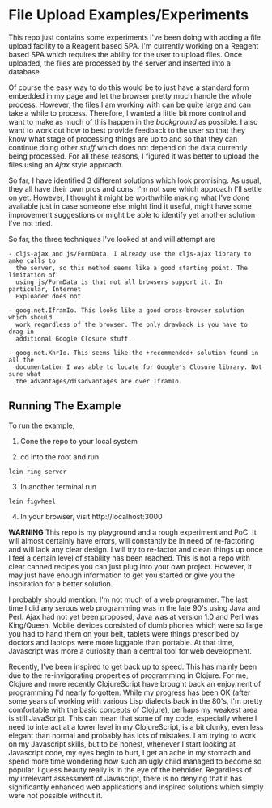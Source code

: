 File Upload Examples/Experiments
================================

This repo just contains some experiments I've been doing with adding a file upload
facility to a Reagent based SPA. I'm currently working on a Reagent based SPA which
requires the ability for the user to upload files. Once uploaded, the files are
processed by the server and inserted into a database.

Of course the easy way to do this would be to just have a standard form embedded in
my page and let the browser pretty much handle the whole process. However, the files
I am working with can be quite large and can take a while to process. Therefore, I
wanted a little bit more control and want to make as much of this happen in the
*background* as possible. I also want to work out how to best provide feedback to the
user so that they know what stage of processing things are up to and so that they can
continue doing other *stuff* which does not depend on the data currently being
processed. For all these reasons, I figured it was better to upload the files using an
*Ajax* style approach.

So far, I have identified 3 different solutions which look promising. As usual, they
all have their own pros and cons. I'm not sure which approach I'll settle on
yet. However, I thought it might be worthwhile making what I've done available just
in case someone else might find it useful, might have some improvement suggestions or
might be able to identify yet another solution I've not tried.

So far, the three techniques I've looked at and will attempt are

	- cljs-ajax and js/FormData. I already use the cljs-ajax library to amke calls to
      the server, so this method seems like a good starting point. The limitation of
      using js/FormData is that not all browsers support it. In particular, Internet
      Exploader does not.

	- goog.net.IframIo. This looks like a good cross-browser solution which should
      work regardless of the browser. The only drawback is you have to drag in
      additional Google Closure stuff.

	- goog.net.XhrIo. This seems like the +recommended+ solution found in all the
      documentation I was able to locate for Google's Closure library. Not sure what
      the advantages/disadvantages are over IframIo. 

Running The Example
-------------------

To run the example,

1. Cone the repo to your local system

2. cd into the root and run

`lein ring server`

3. In another terminal run

`lein figwheel`

4. In your browser, visit http://localhost:3000


**WARNING** This repo is my playground and a rough experiment and PoC. It will almost
certainly have errors, will constantly be in need of re-factoring and will lack any
clear design. I will try to re-factor and clean things up once I feel a certain level
of stability has been reached. This is not a repo with clear canned recipes you can
just plug into your own project. However, it may just have enough information to get
you started or give you the inspiration for a better solution.  

I probably should mention, I'm not much of a web programmer. The last time I did any
serous web programming was in the late 90's using Java and Perl. Ajax had not yet
been proposed, Java was at version 1.0 and Perl was King/Queen. Mobile devices
consisted of dumb phones which were so large you had to hand them on your belt,
tablets were things prescribed by doctors and laptops were more luggable than
portable. At that time, Javascript was more a curiosity than a central tool for web
development. 

Recently, I've been inspired to get back up to speed. This has mainly been due to the
re-invigorating properties of programming in Clojure. For me, Clojure and more
recently ClojureScript have brought back an enjoyment of programming I'd nearly
forgotten. While my progress has been OK (after some years of working with various
Lisp dialects back in the 80's, I'm pretty comfortable with the basic concepts of
Clojure), perhaps my weakest area is still JavaScript. This can mean that some of my
code, especially where I need to interact at a lower level in my ClojureScript, is a
bit clunky, even less elegant than normal and probably has lots of mistakes. I am
trying to work on my Javascript skills, but to be honest, whenever I start looking at
Javascript code, my eyes begin to hurt, I get an ache in my stomach and spend more
time wondering how such an ugly child managed to become so popular. I guess beauty
really is in the eye of the beholder. Regardless of my irrelevant assessment of
Javascript, there is no denying that it has significantly enhanced web applications
and inspired solutions which simply were not possible without it. 

